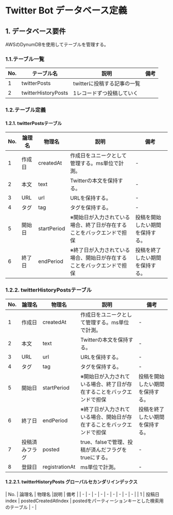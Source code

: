 # Twitter Bot データベース定義

## 1. データベース要件

AWSのDynumDBを使用してテーブルを管理する。


### 1.1.テーブル一覧


| No. |テーブル名 | 説明 | 備考 |
| - | - | - | - |
| 1 | twitterPosts | twitterに投稿する記事の一覧 |  |
| 2 | twitterHistoryPosts | 1レコードずつ投稿していく |  |


### 1.2.テーブル定義

#### 1.2.1. twitterPostsテーブル

| No. | 論理名 | 物理名 | 説明 | 備考 |
| - | - | - | - | - |
| 1 | 作成日 | createdAt | 作成日をユニークとして管理する。ms単位で計測。 | - |
| 2 | 本文 | text | Twitterの本文を保持する。 | - |
| 3 | URL | url | URLを保持する。 | - |
| 4 | タグ | tag | タグを保持する。 | - |
| 5 | 開始日 | startPeriod | ※開始日が入力されている場合、終了日が存在することをバックエンドで担保 | 投稿を開始したい期間を保持する。 | - |
| 6 | 終了日 | endPeriod | ※終了日が入力されている場合、開始日が存在することをバックエンドで担保  | 投稿を終了したい期間を保持する。 | - |

### 1.2.2. twitterHistoryPostsテーブル 

| No. | 論理名 | 物理名 | 説明 | 備考 |
| - | - | - | - | - |
| 1 | 作成日 | createdAt | 作成日をユニークとして管理する。ms単位で計測。 | - |
| 2 | 本文 | text | Twitterの本文を保持する。 | - |
| 3 | URL | url | URLを保持する。 | - |
| 4 | タグ | tag |  タグを保持する。 | - |
| 5 | 開始日 | startPeriod | ※開始日が入力されている場合、終了日が存在することをバックエンドで担保 | 投稿を開始したい期間を保持する。 | - |
| 6 | 終了日 | endPeriod | ※終了日が入力されている場合、開始日が存在することをバックエンドで担保  | 投稿を終了したい期間を保持する。 | - |
| 7 | 投稿済みフラグ | posted | true、falseで管理、投稿が済んだフラグをtrueにする。 | - |
| 8 | 登録日 | registrationAt| ms単位で計測。 | - |

#### 1.2.2.1. twitterHistoryPosts グローバルセカンダリインデックス  

| No. | 論理名 | 物理名 |説明 | 備考 |
| - | - | - | - | - | - | - | - | - |
| 1 | 投稿日index | postedCreatedAtIndex | postedをパーティーションキーとした検索用のテーブル | - |
